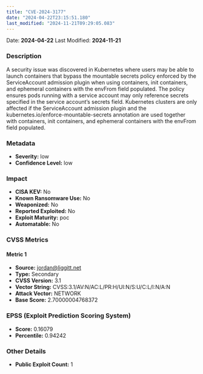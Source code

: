 ```yaml
---
title: "CVE-2024-3177"
date: "2024-04-22T23:15:51.180"
last_modified: "2024-11-21T09:29:05.083"
---
```


Date: **2024-04-22** Last Modified: **2024-11-21**

### Description  
A security issue was discovered in Kubernetes where users may be able to launch containers that bypass the mountable secrets policy enforced by the ServiceAccount admission plugin when using containers, init containers, and ephemeral containers with the envFrom field populated. The policy ensures pods running with a service account may only reference secrets specified in the service account’s secrets field. Kubernetes clusters are only affected if the ServiceAccount admission plugin and the kubernetes.io/enforce-mountable-secrets annotation are used together with containers, init containers, and ephemeral containers with the envFrom field populated.

### Metadata  
- **Severity:** low
- **Confidence Level:** low

### Impact  
- **CISA KEV:** No
- **Known Ransomware Use:** No
- **Weaponized:** No
- **Reported Exploited:** No
- **Exploit Maturity:** poc
- **Automatable:** No

### CVSS Metrics  

#### Metric 1
- **Source:** jordan@liggitt.net
- **Type:** Secondary
- **CVSS Version:** 3.1
- **Vector String:** CVSS:3.1/AV:N/AC:L/PR:H/UI:N/S:U/C:L/I:N/A:N
- **Attack Vector:** NETWORK
- **Base Score:** 2.70000004768372


### EPSS (Exploit Prediction Scoring System)  
- **Score:** 0.16079
- **Percentile:** 0.94242

### Other Details  
- **Public Exploit Count:** 1
